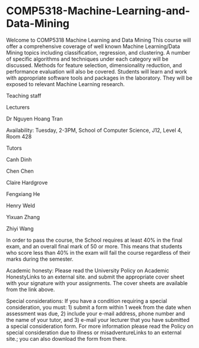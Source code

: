 # COMP5318-Machine-Learning-and-Data-Mining

Welcome to COMP5318 Machine Learning and Data Mining
This course will offer a comprehensive coverage of well known Machine Learning/Data Mining topics including classification, regression, and clustering. A number of specific algorithms and techniques under each category will be discussed. Methods for feature selection, dimensionality reduction, and performance evaluation will also be covered. Students will learn and work with appropriate software tools and packages in the laboratory. They will be exposed to relevant Machine Learning research. 

Teaching staff

Lecturers

Dr Nguyen Hoang Tran

Availability: Tuesday, 2-3PM, School of Computer Science, J12, Level 4, Room 428

Tutors

Canh Dinh

Chen Chen

Claire Hardgrove

Fengxiang He

Henry Weld

Yixuan Zhang

Zhiyi Wang

In order to pass the course, the School requires at least 40% in the final exam, and an overall final mark of 50 or more. This means that students who score less than 40% in the exam will fail the course regardless of their marks during the semester.

Academic honesty: Please read the University Policy on Academic HonestyLinks to an external site. and submit the appropriate cover sheet with your signature with your assignments. The cover sheets are available from the link above. 

Special considerations: If you have a condition requiring a special consideration, you must: 1) submit a form within 1 week from the date when assessment was due, 2) include your e-mail address, phone number and the name of your tutor, and 3) e-mail your lecturer that you have submitted a special consideration form. For more information please read the Policy on special consideration due to illness or misadventureLinks to an external site.; you can also download the form from there.
